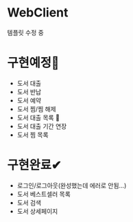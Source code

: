 # WebClient
템플릿 수정 중

# 구현예정🥕
- 도서 대출
- 도서 반납
- 도서 예약
- 도서 찜/찜 해제
- 도서 대출 목록 🥕
- 도서 대출 기간 연장
- 도서 찜 목록

# 구현완료✔
- 로그인/로그아웃(완성했는데 에러로 안됨...)
- 도서 베스트셀러 목록
- 도서 검색
- 도서 상세페이지
